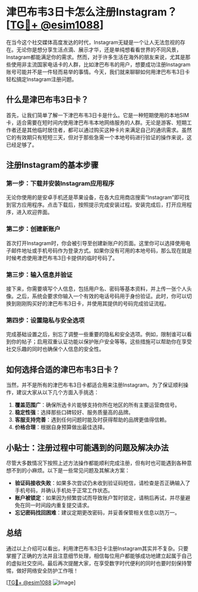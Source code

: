 # 津巴布韦3日卡怎么注册Instagram？[[TG💪+ @esim1088](https://t.me/s/esim1088)]

在当今这个社交媒体高度发达的时代，Instagram无疑是一个让人无法忽视的存在。无论你是想分享生活点滴、展示才华，还是单纯想看看世界的不同风景，Instagram都能满足你的需求。然而，对于许多生活在海外的朋友来说，尤其是那些使用非主流国家电话卡的人群，比如津巴布韦的用户，想要成功注册Instagram账号可能并不是一件轻而易举的事情。今天，我们就来聊聊如何用津巴布韦3日卡轻松搞定Instagram注册问题。

## 什么是津巴布韦3日卡？

首先，让我们简单了解一下津巴布韦3日卡是什么。它是一种短期使用的本地SIM卡，适合需要在短时间内使用津巴布韦本地网络服务的人群。无论是游客、短期工作者还是其他临时居住者，都可以通过购买这种卡片来满足自己的通讯需求。虽然它的有效期只有短短三天，但对于那些急需一个本地号码进行验证的操作来说，这已经足够了。

## 注册Instagram的基本步骤

### 第一步：下载并安装Instagram应用程序

无论你使用的是安卓手机还是苹果设备，在各大应用商店搜索“Instagram”即可找到官方应用程序。点击下载后，按照提示完成安装过程。安装完成后，打开应用程序，进入欢迎界面。

### 第二步：创建新账户

首次打开Instagram时，你会被引导至创建新账户的页面。这里你可以选择使用电子邮件地址或手机号码作为登录方式。如果你没有可用的本地号码，那么现在就是时候考虑使用津巴布韦3日卡提供的临时号码了。

### 第三步：输入信息并验证

接下来，你需要填写个人信息，包括用户名、密码等基本资料，并上传一张个人头像。之后，系统会要求你输入一个有效的电话号码用于身份验证。此时，你可以切换到刚刚购买好的津巴布韦3日卡，并使用其提供的号码完成验证流程。

### 第四步：设置隐私与安全选项

完成基础设置之后，别忘了调整一些重要的隐私和安全选项。例如，限制谁可以看到你的帖子；启用双重认证功能以保护账户安全等等。这些措施可以帮助你在享受社交乐趣的同时也确保个人信息的安全性。

## 如何选择合适的津巴布韦3日卡？

当然，并不是所有的津巴布韦3日卡都适合用来注册Instagram。为了保证顺利操作，建议大家从以下几个方面入手挑选：

1. **覆盖范围广**：确保所选卡片能够支持你所在地区的所有主要运营商信号。
2. **稳定性强**：选择那些口碑较好、服务质量高的品牌。
3. **客服支持完善**：遇到任何问题时能及时获得帮助的品牌更值得信赖。
4. **价格合理**：根据自身预算做出最佳选择。

## 小贴士：注册过程中可能遇到的问题及解决办法

尽管大多数情况下按照上述方法操作都能顺利完成注册，但有时也可能遇到各种意想不到的小麻烦。以下是一些常见问题及其解决方案：

- **验证码接收失败**：如果多次尝试仍未收到验证码短信，请检查是否正确输入了手机号码，并确认手机处于正常工作状态。
- **账户被锁定**：如果因为频繁尝试而导致账户暂时锁定，请稍后再试，并尽量避免在同一时间段内重复提交请求。
- **忘记密码找回困难**：建议定期更改密码，并妥善保管相关信息以防万一。

## 总结

通过以上介绍可以看出，利用津巴布韦3日卡注册Instagram其实并不复杂。只要掌握了正确的方法并且注意细节处理，相信每位用户都能够成功地建立起属于自己的虚拟社交空间。最后再次提醒大家，在享受数字时代便利的同时也要时刻保持警惕，做好网络安全防护工作哦！

[[TG💪+ @esim1088](https://t.me/s/esim1088) ![Image](https://i.postimg.cc/4NQfJmqS/Snipaste-2025-05-13-00-14-12.png)]